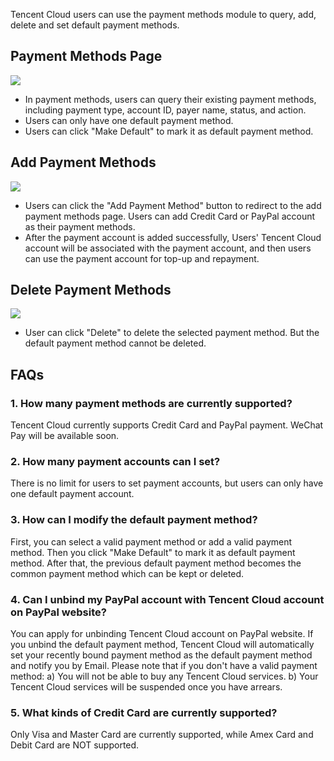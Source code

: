 Tencent Cloud users can use the payment methods module to query, add, delete and set default payment methods.
## Payment Methods Page
![](https://main.qcloudimg.com/raw/3249681d2e87aa8a3aee275825b69387.png)
- In payment methods, users can query their existing payment methods, including payment type, account ID, payer name, status, and action.
- Users can only have one default payment method.
- Users can click "Make Default" to mark it as default payment method.

## Add Payment Methods
![](https://main.qcloudimg.com/raw/350db5a1da2165358d318367c36ac1f4.png)
- Users can click the "Add Payment Method" button to redirect to the add payment methods page. Users can add Credit Card or PayPal account as their payment methods.
- After the payment account is added successfully, Users' Tencent Cloud account will be associated with the payment account, and then users can use the payment account for top-up and repayment.

## Delete Payment Methods
![](https://main.qcloudimg.com/raw/51436fbb05ec7c73f36fbe7083429917.png)
- User can click "Delete" to delete the selected payment method. But the default payment method cannot be deleted.

## FAQs
### 1. How many payment methods are currently supported?
Tencent Cloud currently supports Credit Card and PayPal payment. WeChat Pay will be available soon.

### 2. How many payment accounts can I set?
There is no limit for users to set payment accounts, but users can only have one default payment account.

### 3. How can I modify the default payment method?
First, you can select a valid payment method or add a valid payment method. Then you click "Make Default" to mark it as default payment method. After that, the previous default payment method becomes the common payment method which can be kept or deleted.

### 4. Can I unbind my PayPal account with Tencent Cloud account on PayPal website?
You can apply for unbinding Tencent Cloud account on PayPal website. If you unbind the default payment method, Tencent Cloud will automatically set your recently bound payment method as the default payment method and notify you by Email.
Please note that if you don't have a valid payment method:
 a) You will not be able to buy any Tencent Cloud services.
 b) Your Tencent Cloud services will be suspended once you have arrears.

 ### 5. What kinds of Credit Card are currently supported?
Only Visa and Master Card are currently supported, while Amex Card and Debit Card are NOT supported.